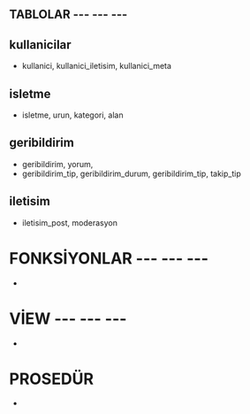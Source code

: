 


## TABLOLAR --- --- ---

## kullanicilar
+ kullanici, kullanici_iletisim, kullanici_meta

## isletme
+ isletme, urun, kategori, alan

## geribildirim
+ geribildirim, yorum, 
+ geribildirim_tip, geribildirim_durum, geribildirim_tip, takip_tip


## iletisim
+ iletisim_post, moderasyon



# FONKSİYONLAR --- --- ---
+ 

# VİEW --- --- ---
+ 


# PROSEDÜR
+ 